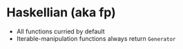 # Haskellian (aka fp)

- All functions curried by default
- Iterable-manipulation functions always return `Generator`

